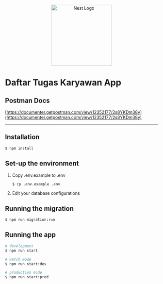 <p align="center">
  <a href="http://nestjs.com/" target="blank"><img src="https://nestjs.com/img/logo-small.svg" width="200" alt="Nest Logo" /></a>
</p>

# Daftar Tugas Karyawan App

## Postman Docs
[https://documenter.getpostman.com/view/12352177/2s8YKDm38y](https://documenter.getpostman.com/view/12352177/2s8YKDm38y)

---

## Installation

```bash
$ npm install
```

## Set-up the environment
1. Copy .env.example to .env
    ```bash
    $ cp .env.example .env
    ```
2. Edit your database configurations

## Running the migration

```bash
$ npm run migration:run
```

## Running the app

```bash
# development
$ npm run start

# watch mode
$ npm run start:dev

# production mode
$ npm run start:prod
```
